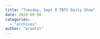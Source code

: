 ```yaml
---
title: "Tuesday, Sept 8 TBTV Daily Show"
date: 2020-09-08
categories: 
  - "archives"
author: "brantzt"
---
```



